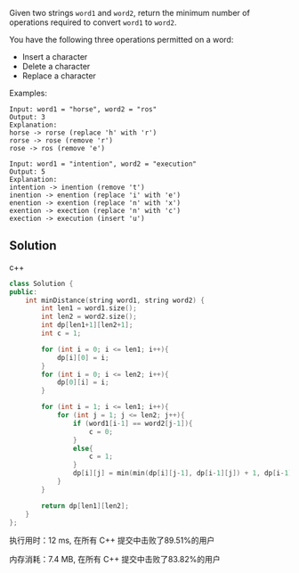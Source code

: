 Given two strings `word1` and `word2`, return the minimum number of operations required to convert `word1` to `word2`.

You have the following three operations permitted on a word:

- Insert a character
- Delete a character
- Replace a character



Examples:

```
Input: word1 = "horse", word2 = "ros"
Output: 3
Explanation: 
horse -> rorse (replace 'h' with 'r')
rorse -> rose (remove 'r')
rose -> ros (remove 'e')

Input: word1 = "intention", word2 = "execution"
Output: 5
Explanation: 
intention -> inention (remove 't')
inention -> enention (replace 'i' with 'e')
enention -> exention (replace 'n' with 'x')
exention -> exection (replace 'n' with 'c')
exection -> execution (insert 'u')
```

## Solution

c++

```c++
class Solution {
public:
    int minDistance(string word1, string word2) {
        int len1 = word1.size();
        int len2 = word2.size();
        int dp[len1+1][len2+1];
        int c = 1;

        for (int i = 0; i <= len1; i++){
            dp[i][0] = i;
        }
        for (int i = 0; i <= len2; i++){
            dp[0][i] = i;
        }

        for (int i = 1; i <= len1; i++){
            for (int j = 1; j <= len2; j++){
                if (word1[i-1] == word2[j-1]){
                    c = 0;
                }
                else{
                    c = 1;
                }
                dp[i][j] = min(min(dp[i][j-1], dp[i-1][j]) + 1, dp[i-1][j-1] + c);
            }
        }

        return dp[len1][len2];
    }
};
```
执行用时：12 ms, 在所有 C++ 提交中击败了89.51%的用户

内存消耗：7.4 MB, 在所有 C++ 提交中击败了83.82%的用户